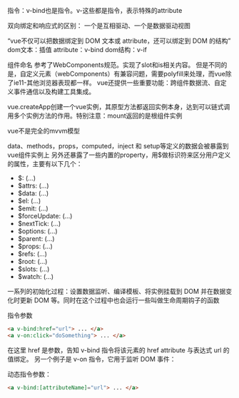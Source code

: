 指令：v-bind也是指令。v-这些都是指令，表示特殊的attribute

双向绑定和响应式的区别：
一个是互相驱动、一个是数据驱动视图

“vue不仅可以把数据绑定到 DOM 文本或 attribute，还可以绑定到 DOM 的结构”
dom文本：插值
attribute：v-bind
dom结构：v-if

组件命名
参考了WebComponents规范。实现了slot和is相关内容。
但是不同的是，自定义元素（webComponents）有兼容问题，需要polyfill来处理，而vue除了ie11-其他浏览器表现都一样。
vue还提供一些重要功能：跨组件数据流、自定义事件通信以及构建工具集成。

vue.createApp创建一个vue实例，其原型方法都返回实例本身，达到可以链式调用多个实例方法的作用。特别注意：mount返回的是根组件实例

vue不是完全的mvvm模型

data、methods，props，computed，inject 和 setup等定义的数据会被暴露到vue组件实例上
另外还暴露了一些内置的property，用$做标识符来区分用户定义的属性，主要有以下几个：
 - $: (...)
 - $attrs: (...)
 - $data: (...)
 - $el: (...)
 - $emit: (...)
 - $forceUpdate: (...)
 - $nextTick: (...)
 - $options: (...)
 - $parent: (...)
 - $props: (...)
 - $refs: (...)
 - $root: (...)
 - $slots: (...)
 - $watch: (...)

一系列的初始化过程：设置数据监听、编译模板、将实例挂载到 DOM 并在数据变化时更新 DOM 等。同时在这个过程中也会运行一些叫做生命周期钩子的函数

指令参数
```html
<a v-bind:href="url"> ... </a>
<a v-on:click="doSomething"> ... </a>
```
在这里 href 是参数，告知 v-bind 指令将该元素的 href attribute 与表达式 url 的值绑定。
另一个例子是 v-on 指令，它用于监听 DOM 事件：

动态指令参数：
```html
<a v-bind:[attributeName]="url"> ... </a>
```